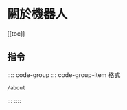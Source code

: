 # 關於機器人

[[toc]]

## 指令

:::: code-group
::: code-group-item 格式
```text:no-line-numbers
/about
```
:::
::::
